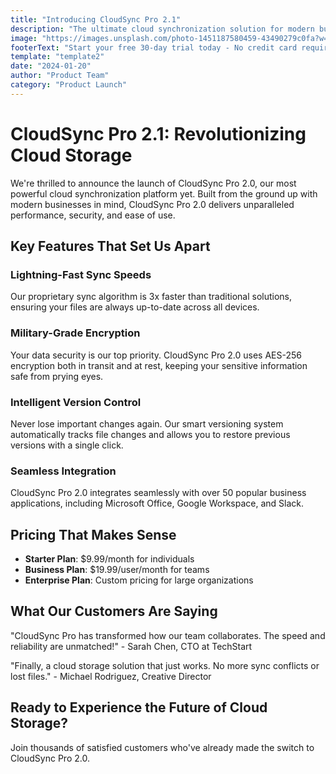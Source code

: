 ```yaml
---
title: "Introducing CloudSync Pro 2.1"
description: "The ultimate cloud synchronization solution for modern businesses"
image: "https://images.unsplash.com/photo-1451187580459-43490279c0fa?w=1200&h=800&fit=crop"
footerText: "Start your free 30-day trial today - No credit card required!"
template: "template2"
date: "2024-01-20"
author: "Product Team"
category: "Product Launch"
---
```




# CloudSync Pro 2.1: Revolutionizing Cloud Storage

We're thrilled to announce the launch of CloudSync Pro 2.0, our most powerful cloud synchronization platform yet. Built from the ground up with modern businesses in mind, CloudSync Pro 2.0 delivers unparalleled performance, security, and ease of use.

## Key Features That Set Us Apart

### Lightning-Fast Sync Speeds
Our proprietary sync algorithm is 3x faster than traditional solutions, ensuring your files are always up-to-date across all devices.

### Military-Grade Encryption
Your data security is our top priority. CloudSync Pro 2.0 uses AES-256 encryption both in transit and at rest, keeping your sensitive information safe from prying eyes.

### Intelligent Version Control
Never lose important changes again. Our smart versioning system automatically tracks file changes and allows you to restore previous versions with a single click.

### Seamless Integration
CloudSync Pro 2.0 integrates seamlessly with over 50 popular business applications, including Microsoft Office, Google Workspace, and Slack.

## Pricing That Makes Sense

- **Starter Plan**: $9.99/month for individuals
- **Business Plan**: $19.99/user/month for teams
- **Enterprise Plan**: Custom pricing for large organizations

## What Our Customers Are Saying

"CloudSync Pro has transformed how our team collaborates. The speed and reliability are unmatched!" - Sarah Chen, CTO at TechStart

"Finally, a cloud storage solution that just works. No more sync conflicts or lost files." - Michael Rodriguez, Creative Director

## Ready to Experience the Future of Cloud Storage?

Join thousands of satisfied customers who've already made the switch to CloudSync Pro 2.0.